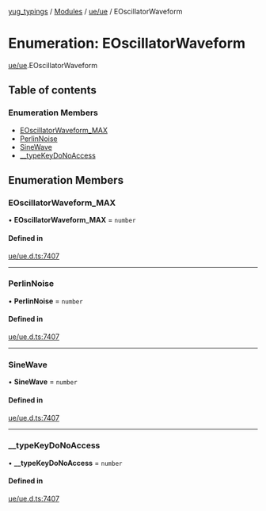 [yug_typings](../README.md) / [Modules](../modules.md) / [ue/ue](../modules/ue_ue.md) / EOscillatorWaveform

# Enumeration: EOscillatorWaveform

[ue/ue](../modules/ue_ue.md).EOscillatorWaveform

## Table of contents

### Enumeration Members

- [EOscillatorWaveform\_MAX](ue_ue.EOscillatorWaveform.md#eoscillatorwaveform_max)
- [PerlinNoise](ue_ue.EOscillatorWaveform.md#perlinnoise)
- [SineWave](ue_ue.EOscillatorWaveform.md#sinewave)
- [\_\_typeKeyDoNoAccess](ue_ue.EOscillatorWaveform.md#__typekeydonoaccess)

## Enumeration Members

### EOscillatorWaveform\_MAX

• **EOscillatorWaveform\_MAX** = `number`

#### Defined in

[ue/ue.d.ts:7407](https://github.com/YugMetaverse/yug_typings/blob/25cad34/ue/ue.d.ts#L7407)

___

### PerlinNoise

• **PerlinNoise** = `number`

#### Defined in

[ue/ue.d.ts:7407](https://github.com/YugMetaverse/yug_typings/blob/25cad34/ue/ue.d.ts#L7407)

___

### SineWave

• **SineWave** = `number`

#### Defined in

[ue/ue.d.ts:7407](https://github.com/YugMetaverse/yug_typings/blob/25cad34/ue/ue.d.ts#L7407)

___

### \_\_typeKeyDoNoAccess

• **\_\_typeKeyDoNoAccess** = `number`

#### Defined in

[ue/ue.d.ts:7407](https://github.com/YugMetaverse/yug_typings/blob/25cad34/ue/ue.d.ts#L7407)
